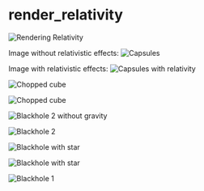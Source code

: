 # render_relativity

![Rendering Relativity](/banner.png)

Image without relativistic effects:
![Capsules](/capsules.png)

Image with relativistic effects:
![Capsules with relativity](/capsules_gravity.png)

![Chopped cube](/chopped_cube.png)

![Chopped cube](/chopped_cube_with_gravity.png)

![Blackhole 2 without gravity](/blackhole2_no_gravity.png)

![Blackhole 2](/blackhole2.png)

![Blackhole with star](/blackhole_with_star.png)

![Blackhole with star](/blackhole_with_star_no_gravity.png)

![Blackhole 1](/blackhole1.png)

